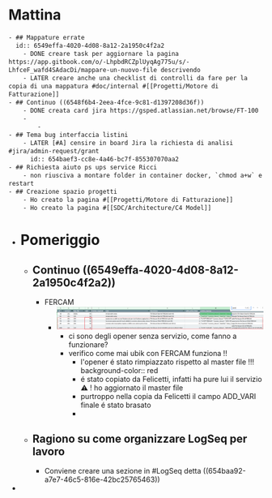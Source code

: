 # Mattina
	- ## Mappature errate
	  id:: 6549effa-4020-4d08-8a12-2a1950c4f2a2
		- DONE creare task per aggiornare la pagina https://app.gitbook.com/o/-LhpbdRCZplUyqAg775u/s/-LhfceF_wafd4SAdacDi/mappare-un-nuovo-file descrivendo
		- LATER creare anche una checklist di controlli da fare per la copia di una mappatura #doc/internal #[[Progetti/Motore di Fatturazione]]
	- ## Continuo ((6548f6b4-2eea-4fce-9c81-d1397208d36f))
		- DONE creata card jira https://gsped.atlassian.net/browse/FT-100
		-
			-
	- ## Tema bug interfaccia listini
		- LATER [#A] censire in board Jira la richiesta di analisi #jira/admin-request/grant
		  id:: 654baef3-cc8e-4a46-bc7f-855307070aa2
	- ## Richiesta aiuto ps ups service Ricci
		- non riusciva a montare folder in container docker, `chmod a+w` e restart
	- ## Creazione spazio progetti
		- Ho creato la pagina #[[Progetti/Motore di Fatturazione]]
		- Ho creato la pagina #[[SDC/Architecture/C4 Model]]
- # Pomeriggio
	- ## Continuo ((6549effa-4020-4d08-8a12-2a1950c4f2a2))
		- FERCAM
			- ![image.png](../assets/image_1699382216815_0.png)
				- ci sono degli opener senza servizio, come fanno a funzionare?
				- verifico come mai ubik con FERCAM funziona !!
					- l'opener é stato rimpiazzato rispetto al master file !!!
					  background-color:: red
					- é stato copiato da Felicetti, infatti ha pure lui il servizio ⚠️ ! ho aggiornato il master file
					- purtroppo nella copia da Felicetti il campo ADD_VARI finale é stato brasato
					-
	- ## Ragiono su come organizzare LogSeq per lavoro
		- Conviene creare una sezione in #LogSeq detta ((654baa92-a7e7-46c5-816e-42bc25765463))
-
